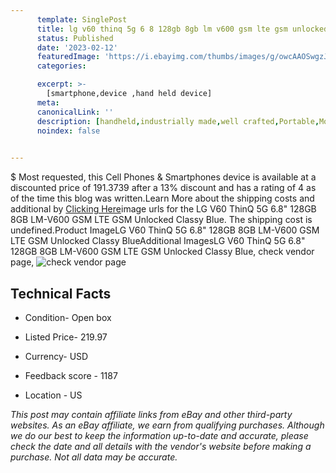 ```yaml
---
      template: SinglePost
      title: lg v60 thinq 5g 6 8 128gb 8gb lm v600 gsm lte gsm unlocked classy blue
      status: Published
      date: '2023-02-12'
      featuredImage: 'https://i.ebayimg.com/thumbs/images/g/owcAAOSwgzJj2eBW/s-l225.jpg'
      categories: 

      excerpt: >-
        [smartphone,device ,hand held device]
      meta:
      canonicalLink: ''
      description: [handheld,industrially made,well crafted,Portable,Mobile,Compact,Convenient,Lightweight,Maneuverable,Man-portable,Miniature,Carriable,Hand-held,Light,Holdable,Transportable,Mobile device,Pocket-sized,On-the-go,Wireless,Cordless,Compact size,Convenient size, smartphone,device ,hand held device]
      noindex: false

        
---
```

$
    Most requested, this Cell Phones & Smartphones device is available at a discounted price of 191.3739 after a 13% discount and has a rating of 4 as of the time this blog was written.Learn More about the shipping costs and additional by [Clicking Here](https://www.ebay.com/itm/234881015040?hash=item36afffdd00%3Ag%3AowcAAOSwgzJj2eBW&mkevt=1&mkcid=1&mkrid=711-53200-19255-0&campid=%253CePNCampaignId%253E&customid=%253CreferenceId%253E&toolid=10049)image urls for the LG V60 ThinQ 5G 6.8" 128GB 8GB LM-V600 GSM LTE GSM Unlocked Classy Blue. The shipping cost is undefined.Product ImageLG V60 ThinQ 5G 6.8" 128GB 8GB LM-V600 GSM LTE GSM Unlocked Classy BlueAdditional ImagesLG V60 ThinQ 5G 6.8" 128GB 8GB LM-V600 GSM LTE GSM Unlocked Classy Blue, check vendor page, ![check vendor page](https://origin-galleryplus.ebayimg.com/ws/web/234881015040_2_0_1/225x225.jpg,https://origin-galleryplus.ebayimg.com/ws/web/234881015040_3_0_1/225x225.jpg,https://origin-galleryplus.ebayimg.com/ws/web/234881015040_4_0_1/225x225.jpg,https://origin-galleryplus.ebayimg.com/ws/web/234881015040_5_0_1/225x225.jpg,https://origin-galleryplus.ebayimg.com/ws/web/234881015040_6_0_1/225x225.jpg)
    
    

 ## Technical Facts 



     
      

 - Condition- Open box 


      

 - Listed Price- 219.97 


      

 - Currency- USD 


      

 - Feedback score - 1187 


      

 - Location - US 


      
      

 *_This post may contain affiliate links from eBay and other third-party websites. As an eBay affiliate, we earn from qualifying purchases. Although we do our best to keep the information up-to-date and accurate, please check the date and all details with the vendor's website before making a purchase. Not all data may be accurate._*



    
    
    
    
    